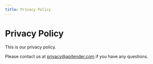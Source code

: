 ```yaml
---
title: Privacy Policy
---
```


# Privacy Policy

This is our privacy policy.

Please contact us at [privacy@apitender.com](mailto:privacy@apitender.com) if you have any questions.
